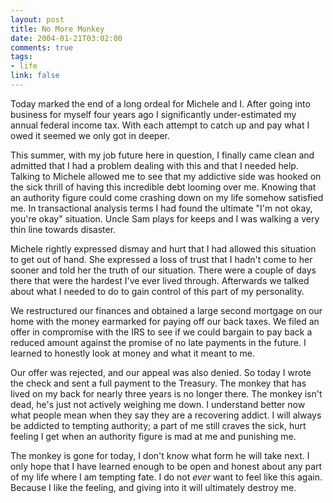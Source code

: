 ```yaml
--- 
layout: post
title: No More Monkey
date: 2004-01-21T03:02:00
comments: true
tags:
- life
link: false
---
```

Today marked the end of a long ordeal for Michele and I. After going into business for myself four years ago I significantly under-estimated my annual federal income tax. With each attempt to catch up and pay what I owed it seemed we only got in deeper.

This summer, with my job future here in question, I finally came clean and admitted that I had a problem dealing with this and that I needed help. Talking to Michele allowed me to see that my addictive side was hooked on the sick thrill of having this incredible debt looming over me. Knowing that an authority figure could come crashing down on my life somehow satisfied me. In transactional analysis terms I had found the ultimate "I'm not okay, you're okay" situation. Uncle Sam plays for keeps and I was walking a very thin line towards disaster.

Michele rightly expressed dismay and hurt that I had allowed this situation to get out of hand. She expressed a loss of trust that I hadn't come to her sooner and told her the truth of our situation. There were a couple of days there that were the hardest I've ever lived through. Afterwards we talked about what I needed to do to gain control of this part of my personality.

We restructured our finances and obtained a large second mortgage on our home with the money earmarked for paying off our back taxes. We filed an offer in compromise with the IRS to see if we could bargain to pay back a reduced amount against the promise of no late payments in the future. I learned to honestly look at money and what it meant to me.

Our offer was rejected, and our appeal was also denied. So today I wrote the check and sent a full payment to the Treasury. The monkey that has lived on my back for nearly three years is no longer there. The monkey isn't dead, he's just not actively weighing me down. I understand better now what people mean when they say they are a recovering addict. I will always be addicted to tempting authority; a part of me still craves the sick, hurt feeling I get when an authority figure is mad at me and punishing me.

The monkey is gone for today, I don't know what form he will take next. I only hope that I have learned enough to be open and honest about any part of my life where I am tempting fate. I do not _ever_ want to feel like this again. Because I like the feeling, and giving into it will ultimately destroy me.
